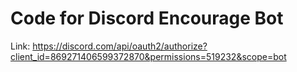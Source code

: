 # Code for Discord Encourage Bot
Link: https://discord.com/api/oauth2/authorize?client_id=869271406599372870&permissions=519232&scope=bot
